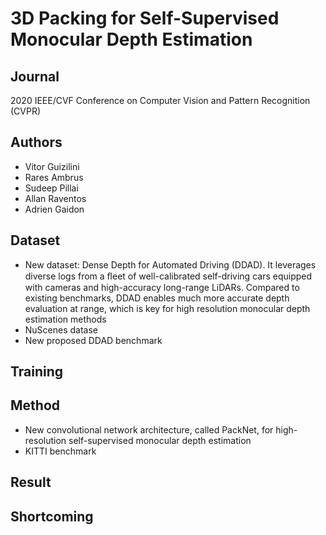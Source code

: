 # 3D Packing for Self-Supervised Monocular Depth Estimation

## Journal

2020 IEEE/CVF Conference on Computer Vision and Pattern Recognition (CVPR)

## Authors

- Vitor Guizilini
- Rares Ambrus
- Sudeep Pillai
- Allan Raventos
- Adrien Gaidon

## Dataset

- New dataset: Dense Depth for Automated Driving (DDAD). It leverages diverse logs from a ﬂeet of well-calibrated self-driving cars equipped with cameras and high-accuracy long-range LiDARs. Compared to existing benchmarks, DDAD enables much more accurate depth evaluation at range, which is key for high resolution monocular depth estimation methods 
- NuScenes datase
- New proposed DDAD benchmark

## Training

## Method

- New convolutional network architecture, called PackNet, for high-resolution self-supervised monocular depth estimation
- KITTI benchmark

## Result

## Shortcoming
